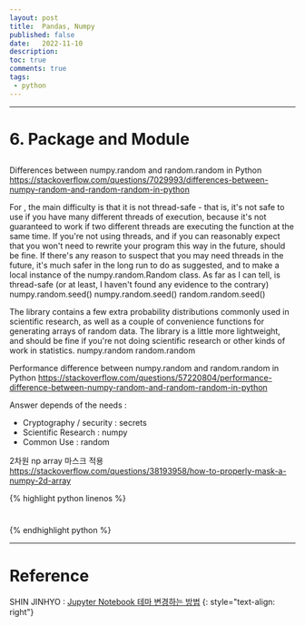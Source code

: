 ```yaml
---
layout: post
title:  Pandas, Numpy
published: false
date:   2022-11-10
description: 
toc: true
comments: true
tags:
 - python
---
```

---
# 6. Package and Module
## 



Differences between numpy.random and random.random in Python
https://stackoverflow.com/questions/7029993/differences-between-numpy-random-and-random-random-in-python

For , the main difficulty is that it is not thread-safe - that is, it's not safe to use if you have many different threads of execution, because it's not guaranteed to work if two different threads are executing the function at the same time. If you're not using threads, and if you can reasonably expect that you won't need to rewrite your program this way in the future, should be fine. If there's any reason to suspect that you may need threads in the future, it's much safer in the long run to do as suggested, and to make a local instance of the numpy.random.Random class. As far as I can tell, is thread-safe (or at least, I haven't found any evidence to the contrary)
numpy.random.seed()
numpy.random.seed()
random.random.seed()

The library contains a few extra probability distributions commonly used in scientific research, as well as a couple of convenience functions for generating arrays of random data. The library is a little more lightweight, and should be fine if you're not doing scientific research or other kinds of work in statistics.
numpy.random
random.random

Performance difference between numpy.random and random.random in Python
https://stackoverflow.com/questions/57220804/performance-difference-between-numpy-random-and-random-random-in-python

Answer depends of the needs :
- Cryptography / security : secrets
- Scientific Research : numpy
- Common Use : random



2차원 np array 마스크 적용
https://stackoverflow.com/questions/38193958/how-to-properly-mask-a-numpy-2d-array


{% highlight python linenos %}
#
{% endhighlight python %}

---
# Reference
SHIN JINHYO : [Jupyter Notebook 테마 변경하는 방법](https://realblack0.github.io/2020/05/13/jupyter-notebook-themes.html)
{: style="text-align: right"}